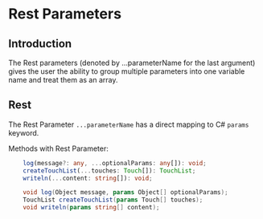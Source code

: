 # Rest Parameters

## Introduction

The Rest parameters (denoted by ...parameterName for the last argument) gives the user the ability to group multiple parameters into one variable name and treat them as an array.

## Rest

The Rest Parameter `...parameterName` has a direct mapping to C# `params` keyword.

Methods with Rest Parameter:

```typescript
    log(message?: any, ...optionalParams: any[]): void;
    createTouchList(...touches: Touch[]): TouchList;
    writeln(...content: string[]): void;
```

```csharp
    void log(Object message, params Object[] optionalParams);
    TouchList createTouchList(params Touch[] touches);
    void writeln(params string[] content);        
```
